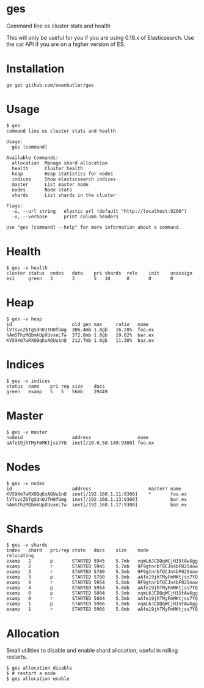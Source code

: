 # ges

Command line es cluster stats and health

This will only be useful for you if you are using 0.19.x of Elasticsearch.  Use the cat API if you are on a higher version of ES.

# Installation

    go get github.com/owenbutler/ges

# Usage

    $ ges
    command line es cluster stats and health

    Usage:
      ges [command]

    Available Commands:
      allocation  Manage shard allocation
      health      Cluster health
      heap        Heap statistics for nodes
      indices     Show elasticsearch indices
      master      List master node
      nodes       Node stats
      shards      List shards in the cluster 

    Flags:
      -u, --url string   elastic url (default "http://localhost:9200")
      -v, --verbose      print column headers

    Use "ges [command] --help" for more information about a command.

# Health

    $ ges -v health
    cluster	status	nodes	data	pri	shards	relo	init	unassign
    ex1   	green 	3    	3   	5  	10    	0   	0   	0

# Heap

    $ ges -v heap
    id                    	old gen	max  	ratio 	name
    lVTsvcZbTgSdn0JTH0fGmg	306.4mb	1.8gb	16.28%	foo.ex
    hAmSThzMQbmkUpXUvxeLTw	372.8mb	1.8gb	19.82%	bar.ex
    KV59Xm7wRXOBqKxAQUu1nQ	212.7mb	1.8gb	11.30%	baz.ex

# Indices

    $ ges -v indices
    status	name 	pri	rep	size	docs
    green 	examp	5  	5  	56mb	29449

# Master

    $ ges -v master
    nodeid                	address                	name
    aAfe19jhTMyFmMKtjss7YQ	inet[/10.0.58.149:9300]	foo.ex

# Nodes

    $ ges -v nodes
    id                    	address                    	master?	name
    KV59Xm7wRXOBqKxAQUu1nQ	inet[/192.168.1.11:9300]	*      	foo.ex
    lVTsvcZbTgSdn0JTH0fGmg	inet[/192.168.1.13:9300]	       	bar.ex
    hAmSThzMQbmkUpXUvxeLTw	inet[/192.168.1.17:9300]	       	baz.ex


# Shards

    $ ges -v shards
    index	shard	pri/rep	state  	docs	size 	node                  	relocating
    examp	2    	p      	STARTED	5945	5.7mb	vqmL6JCDQqWCjH15tAwXgg	          
    examp	2    	r      	STARTED	5945	5.7mb	9F9gtnrbTQCJn4bF02Snow	          
    examp	3    	r      	STARTED	5780	5.5mb	9F9gtnrbTQCJn4bF02Snow	          
    examp	3    	p      	STARTED	5780	5.5mb	aAfe19jhTMyFmMKtjss7YQ	          
    examp	4    	r      	STARTED	5954	5.6mb	9F9gtnrbTQCJn4bF02Snow	          
    examp	4    	p      	STARTED	5954	5.6mb	aAfe19jhTMyFmMKtjss7YQ	          
    examp	0    	p      	STARTED	5804	5.5mb	vqmL6JCDQqWCjH15tAwXgg	          
    examp	0    	r      	STARTED	5804	5.5mb	aAfe19jhTMyFmMKtjss7YQ	          
    examp	1    	p      	STARTED	5966	5.6mb	vqmL6JCDQqWCjH15tAwXgg	          
    examp	1    	r      	STARTED	5966	5.6mb	aAfe19jhTMyFmMKtjss7YQ

# Allocation

Small utilities to disable and enable shard allocation, useful in rolling restarts.

    $ ges allocation disable
    $ # restart a node
    $ ges allocation enable
